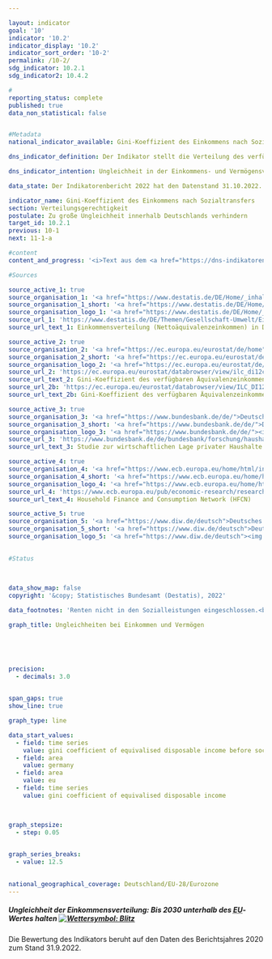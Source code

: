 ```yaml
---

layout: indicator    
goal: '10'    
indicator: '10.2'    
indicator_display: '10.2'    
indicator_sort_order: '10-2'    
permalink: /10-2/    
sdg_indicator: 10.2.1
sdg_indicator2: 10.4.2    

#
reporting_status: complete    
published: true    
data_non_statistical: false    


#Metadata    
national_indicator_available: Gini-Koeffizient des Einkommens nach Sozialtransfers    

dns_indicator_definition: Der Indikator stellt die Verteilung des verfügbaren Äquivalenzeinkommens pro Person mittels Gini-Koeffizienten dar.    

dns_indicator_intention: Ungleichheit in der Einkommens- und Vermögensverteilung ist ein grundsätzlich akzeptierter Bestandteil einer dynamischen Marktwirtschaft. Allerdings muss die Einkommens- und Vermögensspreizung moderat und die soziale Teilhabe aller gewährleistet bleiben. Durch entsprechende Rahmenbedingungen sowie zielgerichtete Umverteilung von Einkommen mittels Steuern und Sozialleistungen soll erreicht werden, dass der Gini-Koeffizient des verfügbaren Äquivalenzeinkommens bis 2030&nbsp;unterhalb des <abbr title="Europäische Union mit 28&nbsp;Mitgliedsstaaten">EU-28</abbr>-Wertes liegt.    

data_state: Der Indikatorenbericht 2022 hat den Datenstand 31.10.2022. Die Daten auf dieser Plattform werden regelmäßig aktualisiert, sodass online aktuellere Daten verfügbar sein können als im <a href="https://dns-indikatoren.de/assets/publications/reports/de/2022.pdf">Indikatorenbericht 2022</a> veröffentlicht.    

indicator_name: Gini-Koeffizient des Einkommens nach Sozialtransfers    
section: Verteilungsgerechtigkeit    
postulate: Zu große Ungleichheit innerhalb Deutschlands verhindern    
target_id: 10.2.1    
previous: 10-1    
next: 11-1-a    

#content     
content_and_progress: '<i>Text aus dem <a href="https://dns-indikatoren.de/assets/publications/reports/de/2022.pdf">Indikatorenbericht 2022&nbsp;</a></i><br><br>Der Gini-Koeffizient ist ein statistisches Ungleichverteilungsmaß. Er nimmt einen Wert zwischen 0&nbsp;und 1&nbsp;an. Verfügt jede Person über exakt das gleiche Einkommen, so nimmt der Koeffizient den Wert 0&nbsp;an. Erhält dagegen eine einzige Person das gesamte Einkommen, so beträgt der Gini-Koeffizient 1&nbsp;und gibt somit die Situation bei maximaler Ungleichverteilung an. Je kleiner der Gini-Koeffizient, umso gleicher ist somit das Einkommen verteilt.<br><br>Das Äquivalenzeinkommen ist ein Wert, der sich aus dem Gesamteinkommen eines Haushalts und der Anzahl und dem Alter der von diesem Einkommen lebenden Personen ergibt. Mithilfe einer Äquivalenzskala werden die Einkommen nach Haushaltsgröße und Zusammensetzung gewichtet, da durch die gemeinsame Nutzung von Wohnraum und Haushaltsgeräten Einspareffekte auftreten. Somit wird ein Vergleich der Einkommen unabhängig von Haushaltsgröße oder Alter der Haushaltsmitglieder ermöglicht, da das Äquivalenzeinkommen jedem Haushaltsmitglied in gleicher Höhe zugeordnet wird. Das verfügbare Äquivalenzeinkommen ist das Einkommen (einschließlich Sozialtransfers) eines Haushalts nach Steuern und anderen Abzügen und somit das Einkommen, das für Ausgaben und Sparen zur Verfügung steht. Abzugrenzen davon ist das Äquivalenzeinkommen vor Sozialleistungen, bei dem das verfügbare Einkommen ohne eventuelle Sozialtransfers (zum Beispiel Arbeitslosengeld oder Wohnbeihilfe) betrachtet wird, sowie das Markteinkommen, das sich vor Steuern, Sozialabgaben und Sozialleistungen errechnet. Bei allen betrachteten Einkommen wird nicht unterschieden, welche Quellen zur Einkommenserzielung dienen (etwa Arbeitslohn, Mieteinkünfte oder Kapitalerträge).<br><br>Die Ausgangsdaten zum Äquivalenzeinkommen stammen aus der europaweit harmonisierten jährlichen Statistik über Einkommen und Lebensbedingungen (<abbr title="Statistik über Einkommen und Lebensbedingungen (Statistics on Income and Living Conditions)">EU-SILC</abbr>). Die Angaben zur Vermögensverteilung stammen aus der von der Europäischen Zentralbank unregelmäßig durchgeführten „Household Finance and Consumption Survey (HFCS)“. Dabei wird methodisch kompensiert, dass in freiwilligen Stichprobenerhebungen Haushalte mit hohem Einkommen beziehungsweise großem Vermögen unterrepräsentiert sind. Somit sind sowohl für Einkommen als auch für Vermögen die Werte für Deutschland mit denen für Europa <abbr title="beziehungsweise">bzw.</abbr> die Eurozone methodisch vergleichbar. Da aus <abbr title="Statistik über Einkommen und Lebensbedingungen (Statistics on Income and Living Conditions)">EU-SILC</abbr> kein Gini-Koeffizient für das Markteinkommen berechnet wird, wird hierfür auf die Angaben aus dem Sozio-oekonomischen Panel (<abbr title="Sozio-oekonomischen Panel">SOEP</abbr>) des Deutschen Instituts für Wirtschafsforschung zurückgegriffen.<br><br>Wie in den vergangenen Jahren entspricht der Gini-Koeffizient des verfügbaren Äquivalenzeinkommens für Deutschland (2019: 0,297) nahezu dem Wert für die Europäische Union (2019: 0,307) und zeigt einen stabilen Verlauf über die Jahre. Somit liegen zwischen Deutschland und Europa keine signifikanten Unterschiede in der Einkommensverteilung vor. Weiterhin liegt der Gini-Koeffizient des verfügbaren Äquivalenzeinkommens klar unter dem Gini-Koeffizienten des Äquivalenzeinkommens vor Sozialleistungen (0,297&nbsp;zu 0,352). Erwartungsgemäß lag der Gini-Koeffizient des Markteinkommens mit 0,500&nbsp;(2017) höher. Somit tragen in Deutschland also Sozialleistungen, Sozialversicherungen und Steuern erheblich zum Abbau von Ungleichheiten beim verfügbaren Einkommen bei.<br><br>Vermögen sind mit Blick auf den entsprechenden Gini-Koeffizienten (2017: 0,739) in Deutschland wesentlich ungleicher als die Einkommen verteilt. Dabei zeigt sich auch im Zeitverlauf kaum eine Veränderung (2010: 0,758&nbsp;und 2014: 0,762). Für die Eurozone lag der Wert im Jahr 2017&nbsp;bei 0,695&nbsp;und somit niedriger als der Wert in Deutschland. Allerdings relativieren einige durch den Gini-Koeffizienten nicht abgedeckte Faktoren den Eindruck einer überdurchschnittlich hohen Vermögensungleichheit. So werden bei der Bewertung des Vermögens zukünftige Renten- und Pensionsansprüche nicht berücksichtigt. Zudem leben Menschen in Deutschland im Vergleich zu anderen europäischen Ländern wegen des stärker ausgeprägten Mieterschutzes häufiger zur Miete als in einer eigenen Immobilie.'    

#Sources    

source_active_1: true
source_organisation_1: '<a href="https://www.destatis.de/DE/Home/_inhalt.html">Statistisches Bundesamt</a>'
source_organisation_1_short: '<a href="https://www.destatis.de/DE/Home/_inhalt.html">Statistisches Bundesamt</a>'
source_organisation_logo_1: '<a href="https://www.destatis.de/DE/Home/_inhalt.html"><img src="https://dnsUpgradeEnvironment.github.io/dns-indicators/public/OrgImgDe/destatis.png" alt="Statistisches Bundesamt" title=" Klicken Sie hier um zur Homepage der Organisation Statistisches Bundesamt zu gelangen." style="height:60px; width:148px; border: transparent"/></a>'
source_url_1: 'https://www.destatis.de/DE/Themen/Gesellschaft-Umwelt/Einkommen-Konsum-Lebensbedingungen/Lebensbedingungen-Armutsgefaehrdung/Tabellen/einkommensverteilung-mz-silc.html'
source_url_text_1: Einkommensverteilung (Nettoäquivalenzeinkommen) in Deutschland

source_active_2: true
source_organisation_2: '<a href="https://ec.europa.eu/eurostat/de/home">Eurostat</a>'
source_organisation_2_short: '<a href="https://ec.europa.eu/eurostat/de/home">Eurostat</a>'
source_organisation_logo_2: '<a href="https://ec.europa.eu/eurostat/de/home"><img src="https://dnsUpgradeEnvironment.github.io/dns-indicators/public/OrgImgDe/eurostat.png" alt="Eurostat" title=" Klicken Sie hier um zur Homepage der Organisation Eurostat zu gelangen." style="height:60px; width:148px; border: transparent"/></a>'
source_url_2: 'https://ec.europa.eu/eurostat/databrowser/view/ilc_di12c/default/table?lang=de'
source_url_text_2: Gini-Koeffizient des verfügbaren Äquivalenzeinkommens vor Sozialleistungen (Renten von den Sozialleistungen ausgeschlossen) - <abbr title="Statistik über Einkommen und Lebensbedingungen (Statistics on Income and Living Conditions)">EU-SILC</abbr> Erhebung
source_url_2b: 'https://ec.europa.eu/eurostat/databrowser/view/ILC_DI12/default/table?lang=de&category=livcon.ilc.ilc_ie.ilc_iei'
source_url_text_2b: Gini-Koeffizient des verfügbaren Äquivalenzeinkommens  - <abbr title="Statistik über Einkommen und Lebensbedingungen (Statistics on Income and Living Conditions)">EU-SILC</abbr> Erhebung

source_active_3: true
source_organisation_3: '<a href="https://www.bundesbank.de/de/">Deutsche Bundesbank</a>'
source_organisation_3_short: '<a href="https://www.bundesbank.de/de/">Deutsche Bundesbank</a>'
source_organisation_logo_3: '<a href="https://www.bundesbank.de/de/"><img src="https://dnsUpgradeEnvironment.github.io/dns-indicators/public/OrgImgDe/bundesbank.png" alt="Deutsche Bundesbank" title=" Klicken Sie hier um zur Homepage der Organisation Deutsche Bundesbank zu gelangen." style="height:60px; width:148px; border: transparent"/></a>'
source_url_3: 'https://www.bundesbank.de/de/bundesbank/forschung/haushaltsstudie'
source_url_text_3: Studie zur wirtschaftlichen Lage privater Haushalte

source_active_4: true
source_organisation_4: '<a href="https://www.ecb.europa.eu/home/html/index.de.html">Europäische Zentralbank</a>'
source_organisation_4_short: '<a href="https://www.ecb.europa.eu/home/html/index.de.html">Europäische Zentralbank</a>'
source_organisation_logo_4: '<a href="https://www.ecb.europa.eu/home/html/index.de.html"><img src="https://dnsUpgradeEnvironment.github.io/dns-indicators/public/OrgImgDe/ezb.png" alt="Europäische Zentralbank" title=" Klicken Sie hier um zur Homepage der Organisation Europäische Zentralbank zu gelangen." style="height:60px; width:148px; border: transparent"/></a>'
source_url_4: 'https://www.ecb.europa.eu/pub/economic-research/research-networks/html/researcher_hfcn.en.html'
source_url_text_4: Household Finance and Consumption Network (HFCN)

source_active_5: true
source_organisation_5: '<a href="https://www.diw.de/deutsch">Deutsches Institut für Wirtschaftsforschung</a>'
source_organisation_5_short: '<a href="https://www.diw.de/deutsch">Deutsches Institut für Wirtschaftsforschung</a>'
source_organisation_logo_5: '<a href="https://www.diw.de/deutsch"><img src="https://dnsUpgradeEnvironment.github.io/dns-indicators/public/OrgImgDe/diw.png" alt="Deutsches Institut für Wirtschaftsforschung" title=" Klicken Sie hier um zur Homepage der Organisation Deutsches Institut für Wirtschaftsforschung zu gelangen." style="height:60px; width:148px; border: transparent"/></a>'
    

#Status    
    
    

data_show_map: false    
copyright: '&copy; Statistisches Bundesamt (Destatis), 2022'    

data_footnotes: 'Renten nicht in den Sozialleistungen eingeschlossen.<br>• 2010&nbsp;bis 2019: <abbr title="Europäische Union mit 28&nbsp;Mitgliedsstaaten">EU-28</abbr>, ab 2020: <abbr title="Europäische Union mit 27&nbsp;Mitgliedsstaaten">EU-27</abbr>. 2014&nbsp;bis 2019&nbsp;von Eurostat geschätzte Daten.<br>• Die bislang separat durchgeführte Erhebung „Leben in Europa“ (<abbr title="Statistik über Einkommen und Lebensbedingungen (Statistics on Income and Living Conditions)">EU-SILC</abbr>) wurde 2020&nbsp;in den Mikrozensus als Unterstichprobe integriert. Durch den Wechsel von einer freiwilligen zu einer in Teilen auskunftspflichtigen Befragung verbunden mit einer neuen Stichprobenzusammensetzung ist ein Vergleich der Daten des Erhebungsjahres 2020&nbsp;mit den Vorjahren nicht möglich (Zeitreihenbruch).'    

graph_title: Ungleichheiten bei Einkommen und Vermögen    

    

    

precision: 
  - decimals: 3.0
        

span_gaps: true    
show_line: true    

graph_type: line    

data_start_values: 
  - field: time series
    value: gini coefficient of equivalised disposable income before social transfers
  - field: area
    value: germany
  - field: area
    value: eu
  - field: time series
    value: gini coefficient of equivalised disposable income    

    

graph_stepsize: 
  - step: 0.05
        

graph_series_breaks: 
  - value: 12.5
                

national_geographical_coverage: Deutschland/EU-28/Eurozone    
---
```



<div>
  <div class="my-header">
    <h5>Ungleichheit der Einkommensverteilung: Bis 2030&nbsp;unterhalb des <abbr title="Europäische Union">EU</abbr>-Wertes halten
      <a href="https://dnsUpgradeEnvironment.github.io/dns-indicators/status"><img src="https://g205sdgs.github.io/sdg-indicators/public/Wettersymbole/Blitz.png" title="Der Zielwert wurde in 2021 (Datenstand 31.09.2022) verfehlt und der Indikator hat sich im Durchschnitt der vorangegangenen Veränderungen nicht in Richtung des Ziels bewegt." alt="Wettersymbol: Blitz"/>
      </a>
    </h5>
  </div>
</div>
<div class="my-header-note">
  Die Bewertung des Indikators beruht auf den Daten des Berichtsjahres 2020 zum Stand 31.9.2022.
</div>